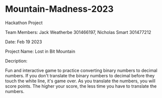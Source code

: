 # Mountain-Madness-2023

Hackathon Project

Team Members: Jack Weatherbe 301466197, Nicholas Smart 301477212

Date: Feb 19 2023

Project Name: Lost in Bit Mountain

Decription:

Fun and interactive game to practice converting binary numbers to decimal numbers. If you don't translate the binary numbers to decimal before they touch the white line, it's game over. As you translate the numbers, you will score points. The higher your score, the less time you have to translate the numbers.
